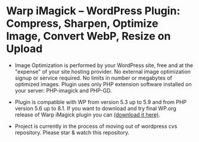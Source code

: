 # Warp iMagick – WordPress Plugin: Compress, Sharpen, Optimize Image, Convert WebP, Resize on Upload

* Image Optimization is performed by your WordPress site, free and at the "expense" of your site hosting provider. No external image optimization signup or service required. No limits in number or megabytes of optimized images. Plugin uses only PHP extension software installed on your server: PHP-imagick and PHP-GD.

* Plugin is compatible with WP from version 5.3 up to 5.9 and from PHP version 5.6 up to 8.1. If you want to download and try final WP.org release of Warp iMagick plugin you can [(download it here)](https://downloads.wordpress.org/plugin/warp-imagick.1.9.6.zip). 

* Project is currently in the process of moving out of wordpress cvs repository. Please star & watch this repository.


